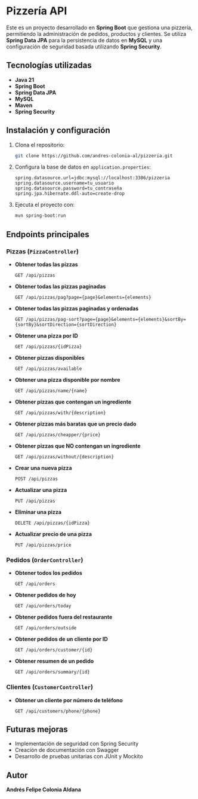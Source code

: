 # Pizzería API

Este es un proyecto desarrollado en **Spring Boot** que gestiona una pizzería, permitiendo la administración de pedidos, productos y clientes. Se utiliza **Spring Data JPA** para la persistencia de datos en **MySQL** y una configuración de seguridad basada utilizando **Spring Security**.

## Tecnologías utilizadas
- **Java 21**
- **Spring Boot**
- **Spring Data JPA**
- **MySQL**
- **Maven**
- **Spring Security**

## Instalación y configuración
1. Clona el repositorio:
   ```sh
   git clone https://github.com/andres-colonia-al/pizzeria.git
   ```
2. Configura la base de datos en `application.properties`:
   ```properties
   spring.datasource.url=jdbc:mysql://localhost:3306/pizzeria
   spring.datasource.username=tu_usuario
   spring.datasource.password=tu_contraseña
   spring.jpa.hibernate.ddl-auto=create-drop
   ```
3. Ejecuta el proyecto con:
   ```sh
   mvn spring-boot:run
   ```

## Endpoints principales

### **Pizzas** (`PizzaController`)
- **Obtener todas las pizzas**
  ```http
  GET /api/pizzas
  ```
- **Obtener todas las pizzas paginadas**
  ```http
  GET /api/pizzas/pag?page={page}&elements={elements}
  ```
- **Obtener todas las pizzas paginadas y ordenadas**
  ```http
  GET /api/pizzas/pag-sort?page={page}&elements={elements}&sortBy={sortBy}&sortDirection={sortDirection}
  ```
- **Obtener una pizza por ID**
  ```http
  GET /api/pizzas/{idPizza}
  ```
- **Obtener pizzas disponibles**
  ```http
  GET /api/pizzas/available
  ```
- **Obtener una pizza disponible por nombre**
  ```http
  GET /api/pizzas/name/{name}
  ```
- **Obtener pizzas que contengan un ingrediente**
  ```http
  GET /api/pizzas/with/{description}
  ```
- **Obtener pizzas más baratas que un precio dado**
  ```http
  GET /api/pizzas/cheapper/{price}
  ```
- **Obtener pizzas que NO contengan un ingrediente**
  ```http
  GET /api/pizzas/without/{description}
  ```
- **Crear una nueva pizza**
  ```http
  POST /api/pizzas
  ```
- **Actualizar una pizza**
  ```http
  PUT /api/pizzas
  ```
- **Eliminar una pizza**
  ```http
  DELETE /api/pizzas/{idPizza}
  ```
- **Actualizar precio de una pizza**
  ```http
  PUT /api/pizzas/price
  ```

### **Pedidos** (`OrderController`)
- **Obtener todos los pedidos**
  ```http
  GET /api/orders
  ```
- **Obtener pedidos de hoy**
  ```http
  GET /api/orders/today
  ```
- **Obtener pedidos fuera del restaurante**
  ```http
  GET /api/orders/outside
  ```
- **Obtener pedidos de un cliente por ID**
  ```http
  GET /api/orders/customer/{id}
  ```
- **Obtener resumen de un pedido**
  ```http
  GET /api/orders/summary/{id}
  ```

### **Clientes** (`CustomerController`)
- **Obtener un cliente por número de teléfono**
  ```http
  GET /api/customers/phone/{phone}
  ```

## Futuras mejoras
- Implementación de seguridad con Spring Security
- Creación de documentación con Swagger
- Desarrollo de pruebas unitarias con JUnit y Mockito

## Autor
**Andrés Felipe Colonia Aldana**
